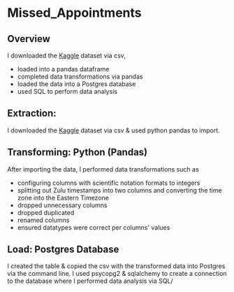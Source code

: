 # Missed_Appointments


## Overview
I downloaded the [Kaggle](https://www.kaggle.com/joniarroba/noshowappointments) dataset via csv,
- loaded into a pandas dataframe
- completed data transformations via pandas
- loaded the data into a Postgres database
- used SQL to perform data analysis


## Extraction: 
I downloaded the [Kaggle](https://www.kaggle.com/joniarroba/noshowappointments) dataset via csv & used python pandas to import.

## Transforming: Python (Pandas)
After importing the data, I performed data transformations such as 
- configuring columns with scientific notation formats to integers
- splitting out Zulu timestamps into two columns and converting the time zone into the Eastern Timezone
- dropped unnecessary columns
- dropped duplicated
- renamed columns
- ensured datatypes were correct per columns' values

## Load: Postgres Database
I created the table & copied the csv with the transformed data into Postgres via the command line. I used psycopg2 & sqlalchemy to create a connection to the database where I performed data analysis via SQL/
